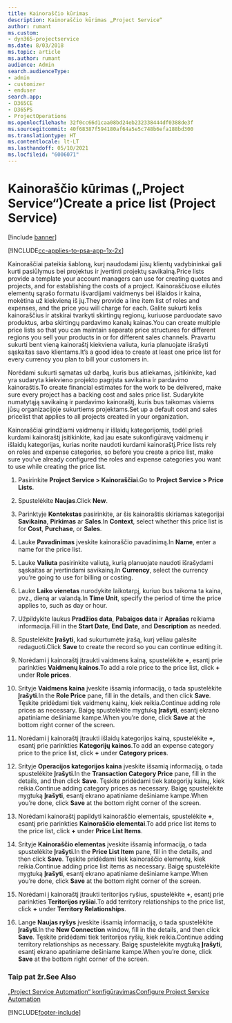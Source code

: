 ```yaml
---
title: Kainoraščio kūrimas
description: Kainoraščio kūrimas „Project Service“
author: rumant
ms.custom:
- dyn365-projectservice
ms.date: 8/03/2018
ms.topic: article
ms.author: rumant
audience: Admin
search.audienceType:
- admin
- customizer
- enduser
search.app:
- D365CE
- D365PS
- ProjectOperations
ms.openlocfilehash: 32f0cc66d1caa08bd24eb232338444df0388de3f
ms.sourcegitcommit: 40f68387f594180af64a5e5c748b6efa188bd300
ms.translationtype: HT
ms.contentlocale: lt-LT
ms.lasthandoff: 05/10/2021
ms.locfileid: "6006071"
---
```

# <a name="create-a-price-list-project-service"></a><span data-ttu-id="1d3cd-103">Kainoraščio kūrimas („Project Service“)</span><span class="sxs-lookup"><span data-stu-id="1d3cd-103">Create a price list (Project Service)</span></span>

[!include [banner](../includes/psa-now-project-operations.md)]

[!INCLUDE[cc-applies-to-psa-app-1x-2x](../includes/cc-applies-to-psa-app-1x-2x.md)]

<span data-ttu-id="1d3cd-104">Kainoraščiai pateikia šabloną, kurį naudodami jūsų klientų vadybininkai gali kurti pasiūlymus bei projektus ir įvertinti projektų savikainą.</span><span class="sxs-lookup"><span data-stu-id="1d3cd-104">Price lists provide a template your account managers can use for creating quotes and projects, and for establishing the costs of a project.</span></span> <span data-ttu-id="1d3cd-105">Kainoraščiuose eilutės elementų sąrašo formatu išvardijami vaidmenys bei išlaidos ir kaina, mokėtina už kiekvieną iš jų.</span><span class="sxs-lookup"><span data-stu-id="1d3cd-105">They provide a line item list of roles and expenses, and the price you will charge for each.</span></span> <span data-ttu-id="1d3cd-106">Galite sukurti kelis kainoraščius ir atskirai tvarkyti skirtingų regionų, kuriuose parduodate savo produktus, arba skirtingų pardavimo kanalų kainas.</span><span class="sxs-lookup"><span data-stu-id="1d3cd-106">You can create multiple price lists so that you can maintain separate price structures for different regions you sell your products in or for different sales channels.</span></span> <span data-ttu-id="1d3cd-107">Pravartu sukurti bent vieną kainoraštį kiekviena valiuta, kuria planuojate išrašyti sąskaitas savo klientams.</span><span class="sxs-lookup"><span data-stu-id="1d3cd-107">It’s a good idea to create at least one price list for every currency you plan to bill your customers in.</span></span>  
  
<span data-ttu-id="1d3cd-108">Norėdami sukurti sąmatas už darbą, kuris bus atliekamas, įsitikinkite, kad yra sudaryta kiekvieno projekto pagrįsta savikaina ir pardavimo kainoraštis.</span><span class="sxs-lookup"><span data-stu-id="1d3cd-108">To create financial estimates for the work to be delivered, make sure every project has a backing cost and sales price list.</span></span> <span data-ttu-id="1d3cd-109">Sudarykite numatytąją savikainą ir pardavimo kainoraštį, kuris bus taikomas visiems jūsų organizacijoje sukurtiems projektams.</span><span class="sxs-lookup"><span data-stu-id="1d3cd-109">Set up a default cost and sales pricelist that applies to all projects created in your organization.</span></span>  
  
<span data-ttu-id="1d3cd-110">Kainoraščiai grindžiami vaidmenų ir išlaidų kategorijomis, todėl prieš kurdami kainoraštį įsitikinkite, kad jau esate sukonfigūravę vaidmenų ir išlaidų kategorijas, kurias norite naudoti kurdami kainoraštį.</span><span class="sxs-lookup"><span data-stu-id="1d3cd-110">Price lists rely on roles and expense categories, so before you create a price list, make sure you’ve already configured the roles and expense categories you want to use while creating the price list.</span></span>  
  
1.  <span data-ttu-id="1d3cd-111">Pasirinkite **Project Service > Kainoraščiai**.</span><span class="sxs-lookup"><span data-stu-id="1d3cd-111">Go to **Project Service > Price Lists**.</span></span>  
  
2.  <span data-ttu-id="1d3cd-112">Spustelėkite **Naujas**.</span><span class="sxs-lookup"><span data-stu-id="1d3cd-112">Click **New**.</span></span>  
  
3.  <span data-ttu-id="1d3cd-113">Parinktyje **Kontekstas** pasirinkite, ar šis kainoraštis skiriamas kategorijai **Savikaina**, **Pirkimas** ar **Sales**.</span><span class="sxs-lookup"><span data-stu-id="1d3cd-113">In **Context**, select whether this price list is for **Cost**, **Purchase**, or **Sales**.</span></span>  
  
4.  <span data-ttu-id="1d3cd-114">Lauke **Pavadinimas** įveskite kainoraščio pavadinimą.</span><span class="sxs-lookup"><span data-stu-id="1d3cd-114">In **Name**, enter a name for the price list.</span></span>  
  
5.  <span data-ttu-id="1d3cd-115">Lauke **Valiuta** pasirinkite valiutą, kurią planuojate naudoti išrašydami sąskaitas ar įvertindami savikainą.</span><span class="sxs-lookup"><span data-stu-id="1d3cd-115">In **Currency**, select the currency you’re going to use for billing or costing.</span></span>  
  
6.  <span data-ttu-id="1d3cd-116">Lauke **Laiko vienetas** nurodykite laikotarpį, kuriuo bus taikoma ta kaina, pvz., dieną ar valandą.</span><span class="sxs-lookup"><span data-stu-id="1d3cd-116">In **Time Unit**, specify the period of time the price applies to, such as day or hour.</span></span>  
  
7.  <span data-ttu-id="1d3cd-117">Užpildykite laukus **Pradžios data**, **Pabaigos data** ir **Aprašas** reikiama informacija.</span><span class="sxs-lookup"><span data-stu-id="1d3cd-117">Fill in the **Start Date**, **End Date**, and **Description** as needed.</span></span>  
  
8.  <span data-ttu-id="1d3cd-118">Spustelėkite **Įrašyti**, kad sukurtumėte įrašą, kurį vėliau galėsite redaguoti.</span><span class="sxs-lookup"><span data-stu-id="1d3cd-118">Click **Save** to create the record so you can continue editing it.</span></span>  
  
9. <span data-ttu-id="1d3cd-119">Norėdami į kainoraštį įtraukti vaidmens kainą, spustelėkite **+**, esantį prie parinkties **Vaidmenų kainos**.</span><span class="sxs-lookup"><span data-stu-id="1d3cd-119">To add a role price to the price list, click **+** under **Role prices**.</span></span>  
  
10. <span data-ttu-id="1d3cd-120">Srityje **Vaidmens kaina** įveskite išsamią informaciją, o tada spustelėkite **Įrašyti**.</span><span class="sxs-lookup"><span data-stu-id="1d3cd-120">In the **Role Price** pane, fill in the details, and then click **Save**.</span></span> <span data-ttu-id="1d3cd-121">Tęskite pridėdami tiek vaidmenų kainų, kiek reikia.</span><span class="sxs-lookup"><span data-stu-id="1d3cd-121">Continue adding role prices as necessary.</span></span> <span data-ttu-id="1d3cd-122">Baigę spustelėkite mygtuką **Įrašyti**, esantį ekrano apatiniame dešiniame kampe.</span><span class="sxs-lookup"><span data-stu-id="1d3cd-122">When you’re done, click **Save** at the bottom right corner of the screen.</span></span>  
  
11. <span data-ttu-id="1d3cd-123">Norėdami į kainoraštį įtraukti išlaidų kategorijos kainą, spustelėkite **+**, esantį prie parinkties **Kategorijų kainos**.</span><span class="sxs-lookup"><span data-stu-id="1d3cd-123">To add an expense category price to the price list, click **+** under **Category prices**.</span></span>  
  
12. <span data-ttu-id="1d3cd-124">Srityje **Operacijos kategorijos kaina** įveskite išsamią informaciją, o tada spustelėkite **Įrašyti**.</span><span class="sxs-lookup"><span data-stu-id="1d3cd-124">In the **Transaction Category Price** pane, fill in the details, and then click **Save**.</span></span> <span data-ttu-id="1d3cd-125">Tęskite pridėdami tiek kategorijų kainų, kiek reikia.</span><span class="sxs-lookup"><span data-stu-id="1d3cd-125">Continue adding category prices as necessary.</span></span> <span data-ttu-id="1d3cd-126">Baigę spustelėkite mygtuką **Įrašyti**, esantį ekrano apatiniame dešiniame kampe.</span><span class="sxs-lookup"><span data-stu-id="1d3cd-126">When you’re done, click **Save** at the bottom right corner of the screen.</span></span>  
  
13. <span data-ttu-id="1d3cd-127">Norėdami kainoraštį papildyti kainoraščio elementais, spustelėkite **+**, esantį prie parinkties **Kainoraščio elementai**.</span><span class="sxs-lookup"><span data-stu-id="1d3cd-127">To add price list items to the price list, click **+** under **Price List Items**.</span></span>  
  
14. <span data-ttu-id="1d3cd-128">Srityje **Kainoraščio elementas** įveskite išsamią informaciją, o tada spustelėkite **Įrašyti**.</span><span class="sxs-lookup"><span data-stu-id="1d3cd-128">In the **Price List Item** pane, fill in the details, and then click **Save**.</span></span> <span data-ttu-id="1d3cd-129">Tęskite pridėdami tiek kainoraščio elementų, kiek reikia.</span><span class="sxs-lookup"><span data-stu-id="1d3cd-129">Continue adding price list items as necessary.</span></span> <span data-ttu-id="1d3cd-130">Baigę spustelėkite mygtuką **Įrašyti**, esantį ekrano apatiniame dešiniame kampe.</span><span class="sxs-lookup"><span data-stu-id="1d3cd-130">When you’re done, click **Save** at the bottom right corner of the screen.</span></span>  
  
15. <span data-ttu-id="1d3cd-131">Norėdami į kainoraštį įtraukti teritorijos ryšius, spustelėkite **+**, esantį prie parinkties **Teritorijos ryšiai**.</span><span class="sxs-lookup"><span data-stu-id="1d3cd-131">To add territory relationships to the price list, click **+** under **Territory Relationships**.</span></span>  
  
16. <span data-ttu-id="1d3cd-132">Lange **Naujas ryšys** įveskite išsamią informaciją, o tada spustelėkite **Įrašyti**.</span><span class="sxs-lookup"><span data-stu-id="1d3cd-132">In the **New Connection** window, fill in the details, and then click **Save**.</span></span> <span data-ttu-id="1d3cd-133">Tęskite pridėdami tiek teritorijos ryšių, kiek reikia.</span><span class="sxs-lookup"><span data-stu-id="1d3cd-133">Continue adding territory relationships as necessary.</span></span> <span data-ttu-id="1d3cd-134">Baigę spustelėkite mygtuką **Įrašyti**, esantį ekrano apatiniame dešiniame kampe.</span><span class="sxs-lookup"><span data-stu-id="1d3cd-134">When you’re done, click **Save** at the bottom right corner of the screen.</span></span>  
  
### <a name="see-also"></a><span data-ttu-id="1d3cd-135">Taip pat žr.</span><span class="sxs-lookup"><span data-stu-id="1d3cd-135">See Also</span></span>  
 [<span data-ttu-id="1d3cd-136">„Project Service Automation“ konfigūravimas</span><span class="sxs-lookup"><span data-stu-id="1d3cd-136">Configure Project Service Automation</span></span>](../psa/configure.md)


[!INCLUDE[footer-include](../includes/footer-banner.md)]